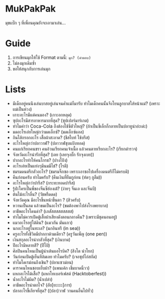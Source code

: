# MukPakPak
มุขแป๊ก ๆ ที่เพื่อนคุณยังจะเอามาเล่น...

# Guide
1. การเขียนมุกให้ใช้ Format ตามนี้: `มุก? (คำตอบ)`
2. ไม่ลงมุกเดิมซ้ำ 
3. ขอให้สนุกกับการเล่นมุก

# Lists
- มีเด็กอยู่คนนึงเล่นบาสอยู่เล่นจนค่ำแม่ก็มารับ ทำไมเด็กคนนั้นจึงโยนลูกบาสใส่หน้าแม่? (เพราะแม่เป็นห่วง)
- เกาะอะไรมีแต่คนมอง? (เกาะอกหลุด)
- ซุปอะไรมีสารอาหารมากที่สุด? (ซุปเปอร์มาร์เกต)
- ทำไมคำว่า Coca-Cola ถึงต้องใช้ซีตัวใหญ่? (ถ้าเป็นซีเล็กก็กลายเป็นปลาทูน่าอ่ะเด่ะ)
- มดอะไรเอ่ยใหญ่กว่ามดเอ็กซ์? (มดเอ็กซ์แอล)
- กินไส้กรอกอะไร เสื้อผ้าสะอาด? (ชีสไบท์ ใช้บรีส)
- อะไรใหญ่กว่าปลาวาฬ? (ปลาวาฬชุบแป้งทอด)
- คนแก่เรียกคนชรา คนอ้วนเรียกคนเจ้าเนื้อ แล้วคนตายเรียกอะไร? (เรียกตำรวจ)
- จังหวัดอะไรน่ารักที่สุด? (เลย (เลยจุงบั๊ก รักจุงเบย))
- ปากอะไรทำให้คนโกรธ? (ปางโป้ง)
- อะไรเอ่ยเป็นแท่งๆมีนมมีไข่? (โรตี)
- ชมรมดนตรีกลัวอะไร? (ชมรมจิ๊กซอ เพราะเอาซอไปเครื่องดนตรีก็ไม่ครบดิ)
- คืนก่อนครับ ทำไมครับ? (คืนเงินที่ยืมกูก่อน (ท่ดๆ กูลืม))
- อะไรใหญ่กว่าปารีส? (กระทะทอดปารีส)
- รู้ป่ะใครเป็นพี่ของจิ๋นซีฮ่องเต้? (ง่ายๆ จิ๋นเอ และจิ๋นบี)
- ต้นไม้อะไรลื่น? (วัชพรืดดด)
- จังหวัดคุณ มีอะไรขึ้นหน้าขึ้นตา ? (สิวครับ)
- หวานเป็นลม แล้วขมเป็นอะไร? (ขมต้องพาไปส่งโรงพยาบาล)
- อาชีพอะไรโดนด่า? (เภสัสสสสสสสสส)
- ทำไมไม่ควรเปิดตู้เสื้อผ้าเสียงดังตอนกลางคืน? (เพราะมีชุดนอนอยู่)
- แมวอะไรอยู่ใต้ดิน? (แมวกัน มันแกว)
- นกอะไรอยู่ในทะเล? (นกอินทรี (in sea))
- ครูอะไรทั้งชีวิตมีปากกาด้ามเดียว? (ครูวันเพ็ญ (one pen))
- เงินสกุลอะไรน่ากลัวที่สุด? (เงินบาด)
- ปีอะไรมีหลายสี? (ปีโป้)
- ศิลปินคนไหนเป็นผู้นำเต้นแอโรบิค? (สิงโต นำโยก)
- วันก่อนเปิดตู้เย็นทีล้มเลย ทำไมครับ? (เจอซุปไก่สกัด)
- ทำไมโดเรม่อนถึงเขิน? (ปลาแซวม่อน)
- ดาราคนไหนชอบเย็บผ้า? (แพนเค้ก เข็มบาดนิ้วว)
- แหกอะไรได้เสื้อ? (แหกโทเบอร์เฟสต์ (Hacktoberfest))
- น้ำอะไรไม่ผิด? (น้ำเปล่า)
- อาชีพอะไรน่าตกใจ? (อัย[ยะะะะ]การ)
- ปลาอะไรขี้เกียจที่สุด? ((ปลา)วาฬ วานคนอื่นไปทั่ว)

<!-- Format : คำถาม? (คำตอบ) -->
